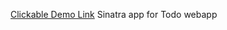 [Clickable Demo Link](https://sinatra-todo-list-project.herokuapp.com/)
Sinatra app for Todo webapp
